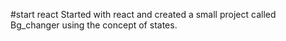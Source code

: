 #start react
Started with react and created a small project called Bg_changer using the concept of states.